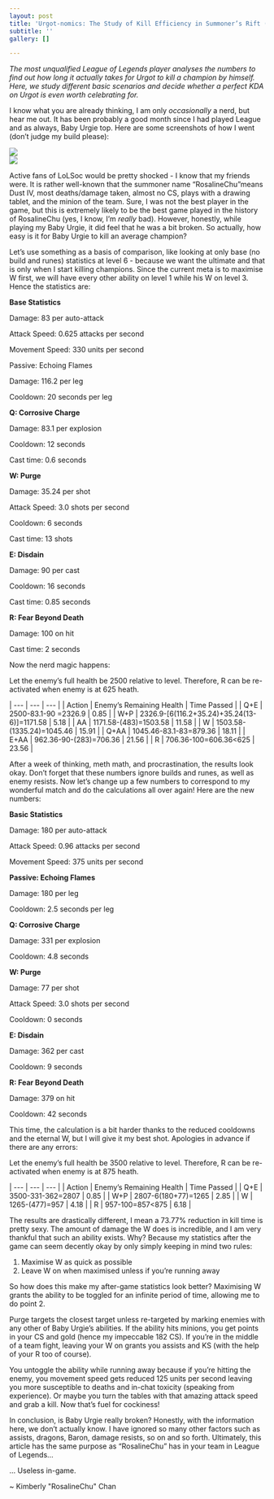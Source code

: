 ```yaml
---
layout: post
title: 'Urgot-nomics: The Study of Kill Efficiency in Summoner’s Rift (Patch 9.14)'
subtitle: ''
gallery: []

---
```

_The most unqualified League of Legends player analyses the numbers to find out how long it actually takes for Urgot to kill a champion by himself. Here, we study different basic scenarios and decide whether a perfect KDA on Urgot is even worth celebrating for._

I know what you are already thinking, I am only _occasionally_ a nerd, but hear me out. It has been probably a good month since I had played League and as always, Baby Urgie top. Here are some screenshots of how I went (don’t judge my build please):

![](https://unswlolsoc.github.io/LoLSocWebpage/uploads/00_kim1.JPG)  
![](https://unswlolsoc.github.io/LoLSocWebpage/uploads/00_kim2.JPG)

Active fans of LoLSoc would be pretty shocked - I know that my friends were. It is rather well-known that the summoner name “RosalineChu”means Dust IV, most deaths/damage taken, almost no CS, plays with a drawing tablet, and the minion of the team. Sure, I was not the best player in the game, but this is extremely likely to be the best game played in the history of RosalineChu (yes, I know, I’m _really_ bad). However, honestly, while playing my Baby Urgie, it did feel that he was a bit broken. So actually, how easy is it for Baby Urgie to kill an average champion?

Let’s use something as a basis of comparison, like looking at only base (no build and runes) statistics at level 6 - because we want the ultimate and that is only when I start killing champions. Since the current meta is to maximise W first, we will have every other ability on level 1 while his W on level 3. Hence the statistics are: 

**Base Statistics**

Damage: 83 per auto-attack

Attack Speed: 0.625 attacks per second

Movement Speed: 330 units per second 

Passive: Echoing Flames

Damage: 116.2 per leg

Cooldown: 20 seconds per leg

**Q: Corrosive Charge**

Damage: 83.1 per explosion

Cooldown: 12 seconds

Cast time: 0.6 seconds

**W: Purge**

Damage: 35.24 per shot

Attack Speed: 3.0 shots per second

Cooldown: 6 seconds

Cast time: 13 shots

**E: Disdain**

Damage: 90 per cast

Cooldown: 16 seconds

Cast time: 0.85 seconds

**R: Fear Beyond Death**

Damage: 100 on hit

Cast time: 2 seconds

Now the nerd magic happens:

Let the enemy’s full health be 2500 relative to level. Therefore, R can be re-activated when enemy is at 625 heath.

| --- | --- | --- |
| Action | Enemy’s Remaining Health | Time Passed |
| Q+E | 2500-83.1-90 =2326.9 | 0.85 |
| W+P | 2326.9-\[6(116.2+35.24)+35.24(13-6)\]=1171.58 | 5.18 |
| AA | 1171.58-(483)=1503.58 | 11.58 |
| W | 1503.58-(1335.24)=1045.46 | 15.91 |
| Q+AA | 1045.46-83.1-83=879.36 | 18.11 |
| E+AA | 962.36-90-(283)=706.36 | 21.56 |
| R | 706.36-100=606.36<625 | 23.56 |

After a week of thinking, meth math, and procrastination, the results look okay. Don’t forget that these numbers ignore builds and runes, as well as enemy resists. Now let’s change up a few numbers to correspond to my wonderful match and do the calculations all over again! Here are the new numbers:

**Basic Statistics**

Damage: 180 per auto-attack

Attack Speed: 0.96 attacks per second

Movement Speed: 375 units per second

**Passive: Echoing Flames**

Damage: 180 per leg

Cooldown: 2.5 seconds per leg

**Q: Corrosive Charge**

Damage: 331 per explosion

Cooldown: 4.8 seconds

**W: Purge**

Damage: 77 per shot

Attack Speed: 3.0 shots per second

Cooldown: 0 seconds

**E: Disdain**

Damage: 362 per cast

Cooldown: 9 seconds

**R: Fear Beyond Death**

Damage: 379 on hit

Cooldown: 42 seconds

This time, the calculation is a bit harder thanks to the reduced cooldowns and the eternal W, but I will give it my best shot. Apologies in advance if there are any errors:

Let the enemy’s full health be 3500 relative to level. Therefore, R can be re-activated when enemy is at 875 heath.

| --- | --- | --- |
| Action | Enemy’s Remaining Health | Time Passed |
| Q+E | 3500-331-362=2807 | 0.85 |
| W+P | 2807-6(180+77)=1265 | 2.85 |
| W | 1265-(477)=957 | 4.18 |
| R | 957-100=857<875 | 6.18 |

The results are drastically different, I mean a 73.77% reduction in kill time is pretty sexy. The amount of damage the W does is incredible, and I am very thankful that such an ability exists. Why? Because my statistics after the game can seem decently okay by only simply keeping in mind two rules:

1. Maximise W as quick as possible
2. Leave W on when maximised unless if you’re running away

So how does this make my after-game statistics look better? Maximising W grants the ability to be toggled for an infinite period of time, allowing me to do point 2.

Purge targets the closest target unless re-targeted by marking enemies with any other of Baby Urgie’s abilities. If the ability hits minions, you get points in your CS and gold (hence my impeccable 182 CS). If you’re in the middle of a team fight, leaving your W on grants you assists and KS (with the help of your R too of course).

You untoggle the ability while running away because if you’re hitting the enemy, you movement speed gets reduced 125 units per second leaving you more susceptible to deaths and in-chat toxicity (speaking from experience). Or maybe you turn the tables with that amazing attack speed and grab a kill. Now that’s fuel for cockiness!

In conclusion, is Baby Urgie really broken? Honestly, with the information here, we don’t actually know. I have ignored so many other factors such as assists, dragons, Baron, damage resists, so on and so forth. Ultimately, this article has the same purpose as “RosalineChu” has in your team in League of Legends…

… Useless in-game.

\~ Kimberly "RosalineChu" Chan